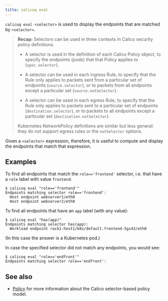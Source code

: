 ```yaml
---
title: calicoq eval
---
```


`calicoq eval <selector>` is used to display the endpoints that are matched by
`<selector>`.

> **Recap:** Selectors can be used in three contexts in Calico security policy
> definitions.
>
> - A selector is used in the definition of each Calico Policy object, to
>   specify the endpoints (pods) that that Policy applies to (`spec.selector`).
>
> - A selector can be used in each ingress Rule, to specify that the Rule only
>   applies to packets sent from a particular set of endpoints
>   (`source.selector`), or to packets from all endpoints except a particular
>   set (`source.notSelector`).
>
> - A selector can be used in each egress Rule, to specify that the Rule only
>   applies to packets sent to a particular set of endpoints
>   (`destination.selector`), or to packets to all endpoints except a
>   particular set (`destination.notSelector`).
>
> Kubernetes NetworkPolicy definitions are similar but less general: they do
> not support egress rules or the `notSelector` options.

Given a `<selector>` expression, therefore, it is useful to compute and display
the endpoints that match that expression.

## Examples

To find all endpoints that match the `role=='frontend'` selector, i.e. that
have a `role` label with value `frontend`:
```
$ calicoq eval "role=='frontend'"
Endpoints matching selector role=='frontend':
  Host endpoint webserver1/eth0
  Host endpoint webserver2/eth0
```

To find all endpoints that have an `app` label (with any value):
```
$ calicoq eval "has(app)"
Endpoints matching selector has(app):
  Workload endpoint rack1-host1/k8s/default.frontend-5gs43/eth0
```
(In this case the answer is a Kubernetes pod.)

In case the specified selector did not match any endpoints, you would see:
```
$ calicoq eval "role=='endfront'"
Endpoints matching selector role=='endfront':
```

## See also

-  [Policy]({{site.baseurl}}/{{page.version}}/reference/calicoctl/resources/policy) for
   more information about the Calico selector-based policy model.
